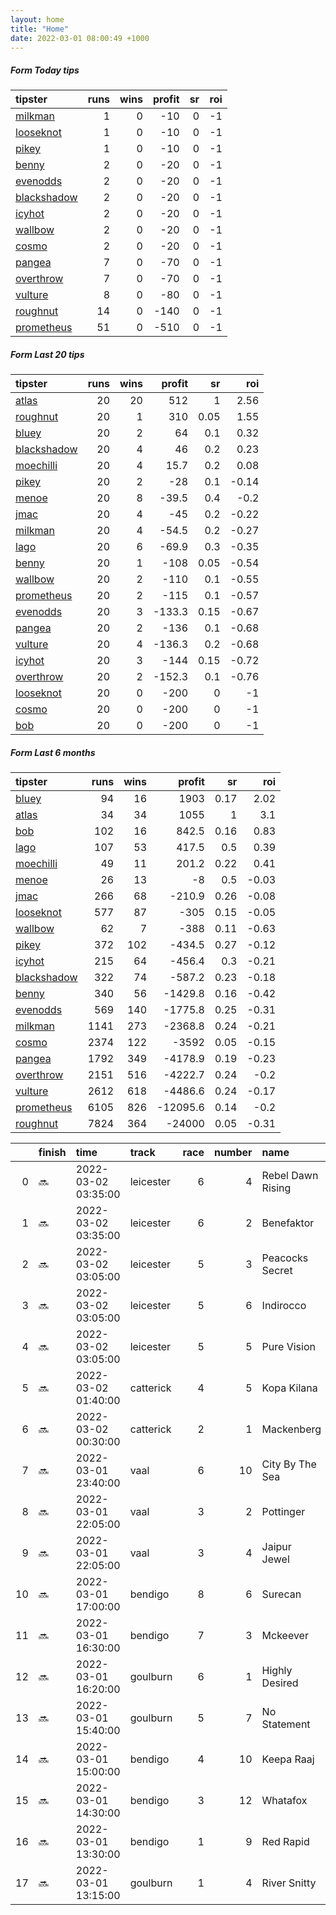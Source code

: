 ```yaml
---   
layout: home  
title: "Home"   
date: 2022-03-01 08:00:49 +1000  
---   
```



##### Form Today tips   

| tipster                                                         |   runs |   wins |   profit |   sr |   roi |
|:----------------------------------------------------------------|-------:|-------:|---------:|-----:|------:|
| [milkman](https://mrwayneo.github.io/tips/milkman.html)         |      1 |      0 |      -10 |    0 |    -1 |
| [looseknot](https://mrwayneo.github.io/tips/looseknot.html)     |      1 |      0 |      -10 |    0 |    -1 |
| [pikey](https://mrwayneo.github.io/tips/pikey.html)             |      1 |      0 |      -10 |    0 |    -1 |
| [benny](https://mrwayneo.github.io/tips/benny.html)             |      2 |      0 |      -20 |    0 |    -1 |
| [evenodds](https://mrwayneo.github.io/tips/evenodds.html)       |      2 |      0 |      -20 |    0 |    -1 |
| [blackshadow](https://mrwayneo.github.io/tips/blackshadow.html) |      2 |      0 |      -20 |    0 |    -1 |
| [icyhot](https://mrwayneo.github.io/tips/icyhot.html)           |      2 |      0 |      -20 |    0 |    -1 |
| [wallbow](https://mrwayneo.github.io/tips/wallbow.html)         |      2 |      0 |      -20 |    0 |    -1 |
| [cosmo](https://mrwayneo.github.io/tips/cosmo.html)             |      2 |      0 |      -20 |    0 |    -1 |
| [pangea](https://mrwayneo.github.io/tips/pangea.html)           |      7 |      0 |      -70 |    0 |    -1 |
| [overthrow](https://mrwayneo.github.io/tips/overthrow.html)     |      7 |      0 |      -70 |    0 |    -1 |
| [vulture](https://mrwayneo.github.io/tips/vulture.html)         |      8 |      0 |      -80 |    0 |    -1 |
| [roughnut](https://mrwayneo.github.io/tips/roughnut.html)       |     14 |      0 |     -140 |    0 |    -1 |
| [prometheus](https://mrwayneo.github.io/tips/prometheus.html)   |     51 |      0 |     -510 |    0 |    -1 |

##### Form Last 20 tips   

| tipster                                                         |   runs |   wins |   profit |   sr |   roi |
|:----------------------------------------------------------------|-------:|-------:|---------:|-----:|------:|
| [atlas](https://mrwayneo.github.io/tips/atlas.html)             |     20 |     20 |    512   | 1    |  2.56 |
| [roughnut](https://mrwayneo.github.io/tips/roughnut.html)       |     20 |      1 |    310   | 0.05 |  1.55 |
| [bluey](https://mrwayneo.github.io/tips/bluey.html)             |     20 |      2 |     64   | 0.1  |  0.32 |
| [blackshadow](https://mrwayneo.github.io/tips/blackshadow.html) |     20 |      4 |     46   | 0.2  |  0.23 |
| [moechilli](https://mrwayneo.github.io/tips/moechilli.html)     |     20 |      4 |     15.7 | 0.2  |  0.08 |
| [pikey](https://mrwayneo.github.io/tips/pikey.html)             |     20 |      2 |    -28   | 0.1  | -0.14 |
| [menoe](https://mrwayneo.github.io/tips/menoe.html)             |     20 |      8 |    -39.5 | 0.4  | -0.2  |
| [jmac](https://mrwayneo.github.io/tips/jmac.html)               |     20 |      4 |    -45   | 0.2  | -0.22 |
| [milkman](https://mrwayneo.github.io/tips/milkman.html)         |     20 |      4 |    -54.5 | 0.2  | -0.27 |
| [lago](https://mrwayneo.github.io/tips/lago.html)               |     20 |      6 |    -69.9 | 0.3  | -0.35 |
| [benny](https://mrwayneo.github.io/tips/benny.html)             |     20 |      1 |   -108   | 0.05 | -0.54 |
| [wallbow](https://mrwayneo.github.io/tips/wallbow.html)         |     20 |      2 |   -110   | 0.1  | -0.55 |
| [prometheus](https://mrwayneo.github.io/tips/prometheus.html)   |     20 |      2 |   -115   | 0.1  | -0.57 |
| [evenodds](https://mrwayneo.github.io/tips/evenodds.html)       |     20 |      3 |   -133.3 | 0.15 | -0.67 |
| [pangea](https://mrwayneo.github.io/tips/pangea.html)           |     20 |      2 |   -136   | 0.1  | -0.68 |
| [vulture](https://mrwayneo.github.io/tips/vulture.html)         |     20 |      4 |   -136.3 | 0.2  | -0.68 |
| [icyhot](https://mrwayneo.github.io/tips/icyhot.html)           |     20 |      3 |   -144   | 0.15 | -0.72 |
| [overthrow](https://mrwayneo.github.io/tips/overthrow.html)     |     20 |      2 |   -152.3 | 0.1  | -0.76 |
| [looseknot](https://mrwayneo.github.io/tips/looseknot.html)     |     20 |      0 |   -200   | 0    | -1    |
| [cosmo](https://mrwayneo.github.io/tips/cosmo.html)             |     20 |      0 |   -200   | 0    | -1    |
| [bob](https://mrwayneo.github.io/tips/bob.html)                 |     20 |      0 |   -200   | 0    | -1    |

##### Form Last 6 months   

| tipster                                                         |   runs |   wins |   profit |   sr |   roi |
|:----------------------------------------------------------------|-------:|-------:|---------:|-----:|------:|
| [bluey](https://mrwayneo.github.io/tips/bluey.html)             |     94 |     16 |   1903   | 0.17 |  2.02 |
| [atlas](https://mrwayneo.github.io/tips/atlas.html)             |     34 |     34 |   1055   | 1    |  3.1  |
| [bob](https://mrwayneo.github.io/tips/bob.html)                 |    102 |     16 |    842.5 | 0.16 |  0.83 |
| [lago](https://mrwayneo.github.io/tips/lago.html)               |    107 |     53 |    417.5 | 0.5  |  0.39 |
| [moechilli](https://mrwayneo.github.io/tips/moechilli.html)     |     49 |     11 |    201.2 | 0.22 |  0.41 |
| [menoe](https://mrwayneo.github.io/tips/menoe.html)             |     26 |     13 |     -8   | 0.5  | -0.03 |
| [jmac](https://mrwayneo.github.io/tips/jmac.html)               |    266 |     68 |   -210.9 | 0.26 | -0.08 |
| [looseknot](https://mrwayneo.github.io/tips/looseknot.html)     |    577 |     87 |   -305   | 0.15 | -0.05 |
| [wallbow](https://mrwayneo.github.io/tips/wallbow.html)         |     62 |      7 |   -388   | 0.11 | -0.63 |
| [pikey](https://mrwayneo.github.io/tips/pikey.html)             |    372 |    102 |   -434.5 | 0.27 | -0.12 |
| [icyhot](https://mrwayneo.github.io/tips/icyhot.html)           |    215 |     64 |   -456.4 | 0.3  | -0.21 |
| [blackshadow](https://mrwayneo.github.io/tips/blackshadow.html) |    322 |     74 |   -587.2 | 0.23 | -0.18 |
| [benny](https://mrwayneo.github.io/tips/benny.html)             |    340 |     56 |  -1429.8 | 0.16 | -0.42 |
| [evenodds](https://mrwayneo.github.io/tips/evenodds.html)       |    569 |    140 |  -1775.8 | 0.25 | -0.31 |
| [milkman](https://mrwayneo.github.io/tips/milkman.html)         |   1141 |    273 |  -2368.8 | 0.24 | -0.21 |
| [cosmo](https://mrwayneo.github.io/tips/cosmo.html)             |   2374 |    122 |  -3592   | 0.05 | -0.15 |
| [pangea](https://mrwayneo.github.io/tips/pangea.html)           |   1792 |    349 |  -4178.9 | 0.19 | -0.23 |
| [overthrow](https://mrwayneo.github.io/tips/overthrow.html)     |   2151 |    516 |  -4222.7 | 0.24 | -0.2  |
| [vulture](https://mrwayneo.github.io/tips/vulture.html)         |   2612 |    618 |  -4486.6 | 0.24 | -0.17 |
| [prometheus](https://mrwayneo.github.io/tips/prometheus.html)   |   6105 |    826 | -12095.6 | 0.14 | -0.2  |
| [roughnut](https://mrwayneo.github.io/tips/roughnut.html)       |   7824 |    364 | -24000   | 0.05 | -0.31 |

|    | finish   | time                | track     |   race |   number | name              |   odds | tipster              |
|---:|:---------|:--------------------|:----------|-------:|---------:|:------------------|-------:|:---------------------|
|  0 | :soon:   | 2022-03-02 03:35:00 | leicester |      6 |        4 | Rebel Dawn Rising |    1.9 | overthrow            |
|  1 | :soon:   | 2022-03-02 03:35:00 | leicester |      6 |        2 | Benefaktor        |    4.8 | overthrow            |
|  2 | :soon:   | 2022-03-02 03:05:00 | leicester |      5 |        3 | Peacocks Secret   |    9   | overthrow            |
|  3 | :soon:   | 2022-03-02 03:05:00 | leicester |      5 |        6 | Indirocco         |    5   | evenodds,looseknot   |
|  4 | :soon:   | 2022-03-02 03:05:00 | leicester |      5 |        5 | Pure Vision       |    2.8 | vulture              |
|  5 | :soon:   | 2022-03-02 01:40:00 | catterick |      4 |        5 | Kopa Kilana       |    3.8 | milkman              |
|  6 | :soon:   | 2022-03-02 00:30:00 | catterick |      2 |        1 | Mackenberg        |    2.7 | evenodds,blackshadow |
|  7 | :soon:   | 2022-03-01 23:40:00 | vaal      |      6 |       10 | City By The Sea   |    0   | benny,pangea         |
|  8 | :soon:   | 2022-03-01 22:05:00 | vaal      |      3 |        2 | Pottinger         |    0   | vulture              |
|  9 | :soon:   | 2022-03-01 22:05:00 | vaal      |      3 |        4 | Jaipur Jewel      |    0   | vulture              |
| 10 | :soon:   | 2022-03-01 17:00:00 | bendigo   |      8 |        6 | Surecan           |    4.8 | benny,blackshadow    |
| 11 | :soon:   | 2022-03-01 16:30:00 | bendigo   |      7 |        3 | Mckeever          |    2.1 | pangea,icyhot        |
| 12 | :soon:   | 2022-03-01 16:20:00 | goulburn  |      6 |        1 | Highly Desired    |    4.5 | pangea,icyhot        |
| 13 | :soon:   | 2022-03-01 15:40:00 | goulburn  |      5 |        7 | No Statement      |    6   | pikey                |
| 14 | :soon:   | 2022-03-01 15:00:00 | bendigo   |      4 |       10 | Keepa Raaj        |    9   | overthrow            |
| 15 | :soon:   | 2022-03-01 14:30:00 | bendigo   |      3 |       12 | Whatafox          |    1.9 | vulture              |
| 16 | :soon:   | 2022-03-01 13:30:00 | bendigo   |      1 |        9 | Red Rapid         |    4.6 | vulture              |
| 17 | :soon:   | 2022-03-01 13:15:00 | goulburn  |      1 |        4 | River Snitty      |    3.8 | wallbow              |